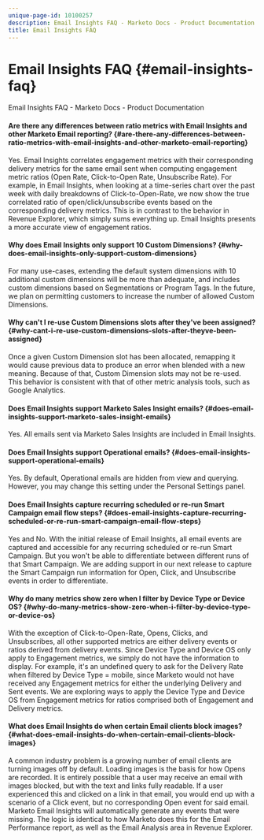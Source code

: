 ```yaml
---
unique-page-id: 10100257
description: Email Insights FAQ - Marketo Docs - Product Documentation
title: Email Insights FAQ
---
```


# Email Insights FAQ {#email-insights-faq}

Email Insights FAQ - Marketo Docs - Product Documentation

#### Are there any differences between ratio metrics with Email Insights and other Marketo Email reporting? {#are-there-any-differences-between-ratio-metrics-with-email-insights-and-other-marketo-email-reporting}

Yes. Email Insights correlates engagement metrics with their corresponding delivery metrics for the same email sent when computing engagement metric ratios (Open Rate, Click-to-Open Rate, Unsubscribe Rate). For example, in Email Insights, when looking at a time-series chart over the past week with daily breakdowns of Click-to-Open-Rate, we now show the true correlated ratio of open/click/unsubscribe events based on the corresponding delivery metrics. This is in contrast to the behavior in Revenue Explorer, which simply sums everything up. Email Insights presents a more accurate view of engagement ratios.

#### Why does Email Insights only support 10 Custom Dimensions? {#why-does-email-insights-only-support-custom-dimensions}

For many use-cases, extending the default system dimensions with 10 additional custom dimensions will be more than adequate, and includes custom dimensions based on Segmentations or Program Tags. In the future, we plan on permitting customers to increase the number of allowed Custom Dimensions.

#### Why can't I re-use Custom Dimensions slots after they've been assigned? {#why-cant-i-re-use-custom-dimensions-slots-after-theyve-been-assigned}

Once a given Custom Dimension slot has been allocated, remapping it would cause previous data to produce an error when blended with a new meaning. Because of that, Custom Dimension slots may not be re-used. This behavior is consistent with that of other metric analysis tools, such as Google Analytics.

#### Does Email Insights support Marketo Sales Insight emails? {#does-email-insights-support-marketo-sales-insight-emails}

Yes. All emails sent via Marketo Sales Insights are included in Email Insights.

#### Does Email Insights support Operational emails? {#does-email-insights-support-operational-emails}

Yes. By default, Operational emails are hidden from view and querying. However, you may change this setting under the Personal Settings panel.

#### Does Email Insights capture recurring scheduled or re-run Smart Campaign email flow steps? {#does-email-insights-capture-recurring-scheduled-or-re-run-smart-campaign-email-flow-steps}

Yes and No. With the initial release of Email Insights, all email events are captured and accessible for any recurring scheduled or re-run Smart Campaign. But you won't be able to differentiate between different runs of that Smart Campaign. We are adding support in our next release to capture the Smart Campaign run information for Open, Click, and Unsubscribe events in order to differentiate.

#### Why do many metrics show zero when I filter by Device Type or Device OS? {#why-do-many-metrics-show-zero-when-i-filter-by-device-type-or-device-os}

With the exception of Click-to-Open-Rate, Opens, Clicks, and Unsubscribes, all other supported metrics are either delivery events or ratios derived from delivery events. Since Device Type and Device OS only apply to Engagement metrics, we simply do not have the information to display. For example, it's an undefined query to ask for the Delivery Rate when filtered by Device Type = mobile, since Marketo would not have received any Engagement metrics for either the underlying Delivery and Sent events. We are exploring ways to apply the Device Type and Device OS from Engagement metrics for ratios comprised both of Engagement and Delivery metrics.

#### What does Email Insights do when certain Email clients block images? {#what-does-email-insights-do-when-certain-email-clients-block-images}

A common industry problem is a growing number of email clients are turning images off by default. Loading images is the basis for how Opens are recorded. It is entirely possible that a user may receive an email with images blocked, but with the text and links fully readable. If a user experienced this and clicked on a link in that email, you would end up with a scenario of a Click event, but no corresponding Open event for said email. Marketo Email Insights will automatically generate any events that were missing. The logic is identical to how Marketo does this for the Email Performance report, as well as the Email Analysis area in Revenue Explorer.

